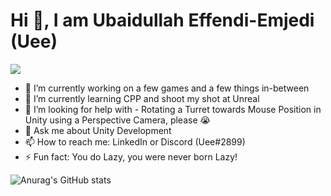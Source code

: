 # Hi 👋, I am Ubaidullah Effendi-Emjedi (Uee)

![](https://komarev.com/ghpvc/?username=uncle-uee)
- 🔭 I’m currently working on a few games and a few things in-between
- 🌱 I’m currently learning CPP and shoot my shot at Unreal
- 🤔 I’m looking for help with - Rotating a Turret towards Mouse Position in Unity using a Perspective Camera, please 😭
- 💬 Ask me about Unity Development
- 📫 How to reach me: LinkedIn or Discord (Uee#2899)
- ⚡ Fun fact: You do Lazy, you were never born Lazy!

![Anurag's GitHub stats](https://github-readme-stats.vercel.app/api?username=uncle-uee&show_icons=true&theme=radical)

<!--
**Uncle-Uee/uncle-uee** is a ✨ _special_ ✨ repository because its `README.md` (this file) appears on your GitHub profile.

Here are some ideas to get you started:

- 🔭 I’m currently working on ...
- 🌱 I’m currently learning ...
- 👯 I’m looking to collaborate on ...
- 🤔 I’m looking for help with ...
- 💬 Ask me about ...
- 📫 How to reach me: ...
- 😄 Pronouns: ...
- ⚡ Fun fact: ...
-->
